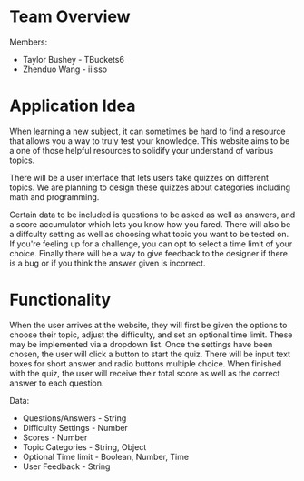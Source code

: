 # Team Overview
Members: 
- Taylor Bushey - TBuckets6
- Zhenduo Wang - iiisso

# Application Idea

When learning a new subject, it can sometimes be hard to find a resource that allows you a way to truly test your knowledge. This website aims to be a one of those helpful resources to solidify your understand of various topics.

There will be a user interface that lets users take quizzes on different topics. We are planning to design these quizzes about categories including math and programming.

Certain data to be included is questions to be asked as well as answers, and a score accumulator which lets you know how you fared. There will also be a diffculty setting as well as choosing what topic you want to be tested on. If you're feeling up for a challenge, you can opt to select a time limit of your choice. Finally there will be a way to give feedback to the designer if there is a bug or if you think the answer given is incorrect.

# Functionality

When the user arrives at the website, they will first be given the options to choose their topic, adjust the difficulty, and set an optional time limit. These may be implemented via a dropdown list. Once the settings have been chosen, the user will click a button to start the quiz. There will be input text boxes for short answer and radio buttons multiple choice. When finished with the quiz, the user will receive their total score as well as the correct answer to each question.

Data:
- Questions/Answers - String
- Difficulty Settings - Number
- Scores - Number
- Topic Categories - String, Object
- Optional Time limit - Boolean, Number, Time
- User Feedback - String

